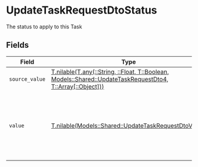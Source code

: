 # UpdateTaskRequestDtoStatus

The status to apply to this Task


## Fields

| Field                                                                                                                                                                | Type                                                                                                                                                                 | Required                                                                                                                                                             | Description                                                                                                                                                          | Example                                                                                                                                                              |
| -------------------------------------------------------------------------------------------------------------------------------------------------------------------- | -------------------------------------------------------------------------------------------------------------------------------------------------------------------- | -------------------------------------------------------------------------------------------------------------------------------------------------------------------- | -------------------------------------------------------------------------------------------------------------------------------------------------------------------- | -------------------------------------------------------------------------------------------------------------------------------------------------------------------- |
| `source_value`                                                                                                                                                       | [T.nilable(T.any(::String, ::Float, T::Boolean, Models::Shared::UpdateTaskRequestDto4, T::Array[::Object]))](../../models/shared/updatetaskrequestdtosourcevalue.md) | :heavy_minus_sign:                                                                                                                                                   | N/A                                                                                                                                                                  |                                                                                                                                                                      |
| `value`                                                                                                                                                              | [T.nilable(Models::Shared::UpdateTaskRequestDtoValue)](../../models/shared/updatetaskrequestdtovalue.md)                                                             | :heavy_minus_sign:                                                                                                                                                   | The unified value for the status of the task. If the provider does not specify this status, the value will be set to UnmappedValue                                   | open                                                                                                                                                                 |